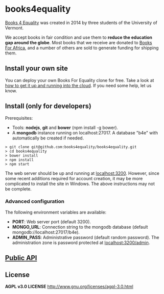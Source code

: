 # books4equality

[Books 4 Equality](http://www.books4equality.com) was created in 2014 by three students of the University of Vermont.

We accept books in fair condition and use them to **reduce the education gap around the globe**.
Most books that we receive are donated to [Books For Africa](http://www.booksforafrica.org/), and
a number of others are sold to generate funding for shipping them.

## Install your own site

You can deploy your own Books For Equality clone for free. Take a look at [how to get it up and running into the cloud](/docs/DEPLOY.md). If you need some help, let us know.

## Install (only for developers)

Prerequisites:
- Tools: **nodejs**, **git** and **bower** (npm install -g bower).
- A **mongodb** instance running on localhost:27017. A database "b4e" with automatically be created if needed.

```
> git clone git@github.com:books4equality/books4equality.git
> cd books4equality
> bower install
> npm install
> npm start
```


The web server should be up and running at [localhost:3200](http://localhost:3200). However, since some recent additions required for account creation, it may be more complicated to install the site in Windows. The above instructions may not be complete.

### Advanced configuration

The following environment variables are available:

* **PORT**: Web server port (default 3200).
* **MONGO_URL**: Connection string to the mongodb database (default mongodb://localhost:27017/b4e).
* **ADMIN_PASS**: Administrative password (default random password). The administration zone is
password protected at [localhost:3200/admin](http://localhost:3200/admin).

## [Public API](/docs/API.md)

## License

**AGPL v3.0 LICENSE**
http://www.gnu.org/licenses/agpl-3.0.html
